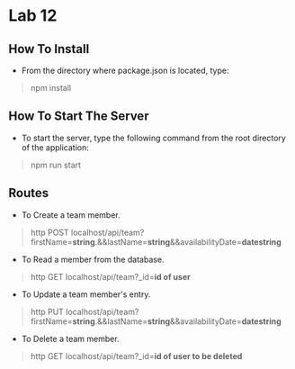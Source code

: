 # Lab 12

## How To Install

* From the directory where package.json is located, type:
> npm install

## How To Start The Server

* To start the server, type the following command from the root directory of the application:
> npm run start

## Routes

* To Create a team member.
> http POST localhost/api/team?firstName=**string**.&&lastName=**string**&&availabilityDate=**datestring**

* To Read a member from the database.
> http GET localhost/api/team?_id=**id of user**

* To Update a team member's entry.
> http PUT localhost/api/team?firstName=**string**.&&lastName=**string**&&availabilityDate=**datestring**

* To Delete a team member.
> http GET localhost/api/team?_id=**id of user to be deleted**
